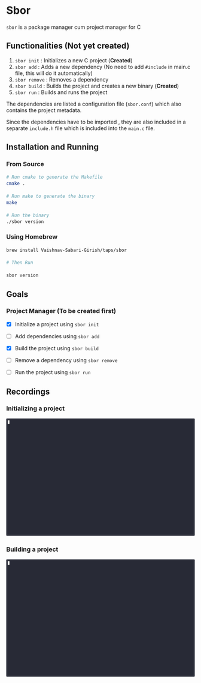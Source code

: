 # Sbor

`sbor` is a package manager cum project manager for C


## Functionalities (Not yet created)

1. `sbor init` : Initializes a new C project  (**Created**)
2. `sbor add` : Adds a new dependency (No need to add `#include` in main.c file, this will do it automatically)
3. `sbor remove` : Removes a dependency
4. `sbor build` : Builds the project and creates a new binary (**Created**)
5. `sbor run` : Builds and runs the project

The dependencies are listed a configuration file (`sbor.conf`) which also contains the project metadata.

Since the dependencies have to be imported , they are also included in a separate `include.h` file which is included into the `main.c` file.

## Installation and Running

### From Source

```bash
# Run cmake to generate the Makefile
cmake .

# Run make to generate the binary
make

# Run the binary
./sbor version
```

### Using Homebrew

```bash
brew install Vaishnav-Sabari-Girish/taps/sbor

# Then Run

sbor version
```

## Goals

### Project Manager (To be created first)

- [x] Initialize a project using `sbor init`
- [ ] Add dependencies using `sbor add`
- [x] Build the project using `sbor build`
- [ ] Remove a dependency using `sbor remove`
- [ ] Run the project using `sbor run`


## Recordings 

### Initializing a project

![init](./assets/recordings/hello_world.gif)

### Building a project

![build](./assets/recordings/testing_build.gif)
